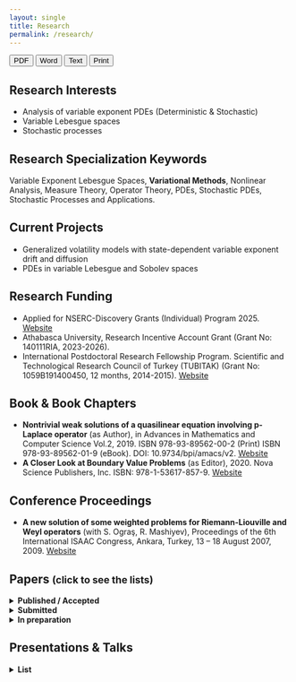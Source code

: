 ```yaml
---
layout: single
title: Research
permalink: /research/
---
```


<!-- Export buttons (no 404; PDF opens print dialog, Word/TXT download locally) -->
<div class="download-bar">
  <button class="btn export" data-kind="pdf">PDF</button>
  <button class="btn export" data-kind="doc">Word</button>
  <button class="btn export" data-kind="txt">Text</button>
  <button class="btn" onclick="window.print()">Print</button>
</div>

## Research Interests
- Analysis of variable exponent PDEs (Deterministic & Stochastic)
- Variable Lebesgue spaces
- Stochastic processes

## Research Specialization Keywords
Variable Exponent Lebesgue Spaces, **Variational Methods**, Nonlinear Analysis, Measure Theory, Operator Theory, PDEs, Stochastic PDEs, Stochastic Processes and Applications.

## Current Projects
- Generalized volatility models with state-dependent variable exponent drift and diffusion
- PDEs in variable Lebesgue and Sobolev spaces

## Research Funding
- Applied for NSERC-Discovery Grants (Individual) Program 2025. <a href="https://www.nserc-crsng.gc.ca/Professors-Professeurs/Grants-Subs/DGIGP-PSIGP_eng.asp" target="_blank" rel="noopener">Website</a>
- Athabasca University, Research Incentive Account Grant (Grant No: 140111RIA, 2023-2026).
- International Postdoctoral Research Fellowship Program. Scientific and Technological Research Council of Turkey (TUBITAK) (Grant No: 1059B191400450, 12 months, 2014-2015).
  <a href="https://tubitak.gov.tr/en/scholarships/postdoctoral/research-scholarship-programs/2219-international-postdoctoral-research-fellowship-program-turkish-citizens" target="_blank" rel="noopener">Website</a>

## Book & Book Chapters
- <strong>Nontrivial weak solutions of a quasilinear equation involving p-Laplace operator</strong> (as Author), in Advances in Mathematics and Computer Science Vol.2, 2019. ISBN 978-93-89562-00-2 (Print)
  ISBN 978-93-89562-01-9 (eBook). DOI: 10.9734/bpi/amacs/v2.
  <a href="https://stm1.bookpi.org/index.php/amacs-v2" target="_blank" rel="noopener">Website</a>
- <strong>A Closer Look at Boundary Value Problems</strong> (as Editor), 2020. Nova Science Publishers, Inc. ISBN: 978-1-53617-857-9.
  <a href="https://novapublishers.com/shop/a-closer-look-at-boundary-value-problems/" target="_blank" rel="noopener">Website</a>

## Conference Proceedings
- <strong>A new solution of some weighted problems for Riemann-Liouville and Weyl operators</strong> (with S. Ograş, R. Mashiyev), Proceedings of the 6th International ISAAC Congress, Ankara, Turkey, 13 – 18 August 2007, 2009.
  <a href="https://www.worldscientific.com/worldscibooks/10.1142/7124#t=toc" target="_blank" rel="noopener">Website</a>

## Papers <small>(click to see the lists)</small>

<details>
  <summary><strong>Published / Accepted</strong></summary>

  <ol>
    <li><strong>Existence and multiplicity of solutions for a discrete fourth-order boundary value problem</strong> (with M. Boroun, S. Heidarkhani), <em>Journal of Nonlinear Evolution Equations and Applications</em>. Accepted (2025).</li>
    <li>
      <strong>Three Solutions for a double-phase variable-exponent Kirchhoff problem</strong>, <em>Mathematics</em> 13(15) (2025), 2462.
      <a href="https://www.mdpi.com/2227-7390/13/15/2462" target="_blank" rel="noopener">Website</a>
    </li>
    <li>
      <strong>Singular p(x)-Laplacian equation with application to boundary layer theory</strong>, <em>Applicable Analysis</em> 104(13) (2025), 2546–2566.
      <a href="https://www.tandfonline.com/doi/full/10.1080/00036811.2025.2473492" target="_blank" rel="noopener">Website</a>
    </li>
    <li>
      <strong>On a p(x)–Kirchhoff-type equation with singular and superlinear nonlinearities</strong>, <em>Differential Equations and Dynamical Systems</em>, 2024.
      <a href="https://link.springer.com/article/10.1007/s12591-024-00702-0" target="_blank" rel="noopener">Website</a>
    </li>
    <li>
      <strong>Existence results for a class of singular p(x)–Kirchhoff equations</strong>, <em>Complex Variables and Elliptic Equations</em> 70(7) (2025), 1222–1253.
      <a href="https://www.tandfonline.com/doi/full/10.1080/17476933.2024.2378316" target="_blank" rel="noopener">Website</a>
    </li>
    <li>
      <strong>On an anisotropic p(·)-Laplace equation with variable singular and sublinear nonlinearities</strong>, <em>Communications in Analysis and Mechanics</em> 16(3) (2024), 554–577.
      <a href="https://www.aimspress.com/article/doi/10.3934/cam.2024026" target="_blank" rel="noopener">Website</a>
    </li>
    <li>
      <strong>On a p(x)-Kirchhoff problem with variable singular and sublinear exponents</strong>, <em>Taiwanese Journal of Mathematics</em> 29(2) (2025), 379–402.
      <a href="https://projecteuclid.org/journals/taiwanese-journal-of-mathematics/volume-29/issue-2/On-a-px-Kirchhoff-Problem-with-Variable-Singular-and-Sublinear/10.11650/tjm/240904.full" target="_blank" rel="noopener">Website</a>
    </li>
    <li><strong>Multiple solutions for a class of p(x)–Kirchhoff-type equations</strong> (with S. Heidarkhani, A. Ghobadi), <em>Applied Mathematics E-Notes</em> 22 (2022), 160–168.</li>
    <li><strong>Solutions of Ginzburg–Landau-type equations involving variable exponent</strong>, <em>Thai Journal of Mathematics</em> 20(1) (2022), 369–384.</li>
    <li><strong>Critical points approaches to a nonlocal elliptic problem driven by p(x)–biharmonic operator</strong> (with S. Heidarkhani, S. Moradi), <em>Georgian Mathematical Journal</em> 29(1) (2021), 55–69.</li>
    <li><strong>A Class of nonlocal elliptic equations in Orlicz–Sobolev spaces</strong> (with B. Suer, V. Turut), <em>Journal of Abstract and Computational Mathematics</em> 6(2) (2021), 16–29.</li>
    <li><strong>On a nonlocal problem with indefinite weights in Orlicz–Sobolev space</strong> (with N. T. Chung), <em>Communications of the Korean Mathematical Society</em> 35(2) (2020), 517–532.</li>
    <li><strong>A variational approach to the existence of infinitely many solutions for difference equations</strong> (with M. K. Moghadam, S. Tersian), <em>Journal of New Research in Mathematics</em> 5(22) (2020), 99–110.</li>
    <li><strong>A topological result for a class of anisotropic difference equations</strong>, <em>Annals of the University of Craiova – Mathematics and Computer Science Series</em> 46(2) (2019), 328–343.</li>
    <li><strong>On some classes of nonlocal problems in Musielak–Sobolev spaces</strong>, <em>Southeast Asian Bulletin of Mathematics</em> 43 (2019), 791–814.</li>
    <li><strong>Positive ground state solutions to a nonlocal singular elliptic problem</strong>, <em>Canadian Journal of Applied Mathematics</em> 1(1) (2019), 1–14.</li>
    <li><strong>On a nonlocal problem involving a nonstandard nonhomogeneous differential operator</strong> (with B. Suer), <em>Journal of Elliptic and Parabolic Equations</em> 5(1) (2019), 47–67.</li>
    <li><strong>On a Robin problem in Orlicz–Sobolev spaces</strong> (with K. Suslu), <em>TWMS Journal of Applied and Engineering Mathematics</em> 9(2) (2019), 246–256.</li>
    <li><strong>Solutions to p(x)–Laplace type equations via nonvariational techniques</strong>, <em>Opuscula Mathematica</em> 38(3) (2018), 291–305.</li>
    <li><strong>Multivalued elliptic operators with nonstandard growth</strong> (with A. Pankov), <em>Advances in Nonlinear Analysis</em> 7(1) (2018), 35–48.</li>
    <li><strong>Existence results to a nonlinear –Laplacian difference equation</strong> (with M. K. Moghadam), <em>Journal of Difference Equations and Applications</em> 23(10) (2017), 1652–1669.</li>
    <li><strong>On a nonlocal Neumann problem in Orlicz–Sobolev spaces</strong>, <em>Journal of Nonlinear Functional Analysis</em> 2017 (2017), Article ID 42, 1–11.</li>
    <li><strong>Existence results for anisotropic discrete boundary value problems</strong>, <em>Electronic Journal of Differential Equations</em> 148 (2016), 1–11.</li>
    <li><strong>On a nonlocal problem involving the generalized anisotropic p(⋅)-Laplace operator</strong>, <em>Annals of the University of Craiova – Mathematics and Computer Science Series</em> 43(2) (2016), 259–272.</li>
    <li><strong>Solutions to a system of –Kirchhoff discrete boundary value problems</strong>, <em>Nonlinear Studies</em> 23(4) (2016), 665–674.</li>
    <li><strong>Existence of solutions for nonlocal problems in Sobolev–Orlicz spaces via Monotone method</strong> (with R. Mashiyev, N. T. Chung), <em>Electronic Journal of Mathematical Analysis and Applications</em> 4(1) (2016), 63–73.</li>
    <li><strong>Positive periodic solutions of nonlinear differential equations system with nonstandard growth</strong> (with R. Ayazoglu), <em>Applied Mathematics Letters</em> 43 (2015), 5–9.</li>
    <li><strong>Nontrivial solutions of discrete nonlinear equations with variable exponent</strong> (with A. Pankov), <em>Journal of Mathematical Analysis and Applications</em> 431 (2015), 22–33.</li>
    <li><strong>Nontrivial weak solutions of a quasilinear equation involving p-Laplace operator</strong>, <em>British Journal of Mathematics & Computer Science</em> 6(2) (2015), 112–118.</li>
    <li><strong>Existence of solutions for fourth-order elliptic equations of Kirchhoff type</strong> (with F. Wang, Y. An), <em>Journal of Mathematical Analysis and Applications</em> 409(1) (2014), 140–146.</li>
    <li><strong>Existence of three solutions for a quasilinear elliptic equation involving the –Laplacian</strong> (with R. Mashiyev), <em>Sarajevo Journal of Mathematics</em> 10(23) (2014), 1–13.</li>
    <li><strong>Existence and uniqueness of solutions of a nonlocal problem involving the –Laplacian</strong> (with R. Mashiyev), <em>Annals of the University of Craiova – Mathematics and Computer Science Series</em> 41(1) (2014), 30–37.</li>
    <li><strong>Existence results for a nonlocal problem involving the p-Laplacian</strong>, <em>Universal Journal of Applied Mathematics</em> 2(3) (2014), 153–159.</li>
    <li><strong>Ni–Serrin type equations arising from capillarity phenomena with non-standard growth</strong>, <em>Boundary Value Problems</em> (2013), Article 55, 1–18.</li>
    <li><strong>Existence and multiplicity of solutions for Dirichlet problems involving the –Laplacian</strong>, <em>Electronic Journal of Differential Equations</em> 14 (2013), 1–99.</li>
    <li><strong>Existence of solutions for an elliptic equation with nonstandard growth</strong> (with R. Mashiyev, B. Cekic), <em>International Journal of Pure and Applied Mathematics</em> 86(1) (2013), 131–139.</li>
    <li><strong>Solutions of a nonlocal elliptic problem involving –Kirchhoff-type equation</strong>, <em>Applied Mathematics</em> 3(2) (2013), 56–60.</li>
    <li><strong>Existence and uniqueness of solutions for a quasilinear elliptic equation involving p-Laplacian</strong> (with R. Mashiyev), <em>International Journal of Differential Equations and Applications</em> 12(2) (2013), 95–102.</li>
    <li><strong>Existence results for a nonlocal problem involving the p(x)-Laplacian</strong>, <em>Pure and Applied Mathematics Journal</em> 2(1) (2013), 20–27.</li>
    <li><strong>Solutions of nonlocal (p₁(x), p₂(x))-Laplacian equations</strong> (with R. Mashiyev), <em>International Journal of Partial Differential Equations</em>, Vol. 2013, Article ID 364251, 7 pages.</li>
    <li><strong>Existence of weak solutions for a nonlocal problem involving the –Laplace operator</strong>, <em>Universal Journal of Applied Mathematics</em> 1(3) (2013), 192–197.</li>
    <li><strong>Solutions of an anisotropic nonlocal problem involving variable exponent</strong> (with R. Mashiyev, B. Cekic), <em>Advances in Nonlinear Analysis</em> 2(3) (2013), 325–338.</li>
    <li><strong>On an elliptic system of p(x)–Kirchhoff-type under Neumann boundary condition</strong> (with Z. Yucedag, R. Mashiyev), <em>Mathematical Modelling and Analysis</em> 17(2) (2012), 161–170.</li>
    <li><strong>p-estimates of vector fields and applications to magnetostatics problems</strong> (with B. Cekic, A. V. Kalinin, R. Mashiyev), <em>Journal of Mathematical Analysis and Applications</em> 389(2) (2012), 838–851.</li>
    <li><strong>Existence and multiplicity of weak solutions for nonuniformly elliptic equations with nonstandard growth</strong> (with R. Mashiyev, B. Cekic, Z. Yucedag), <em>Complex Variables and Elliptic Equations</em> 57(5) (2012), 579–595.</li>
    <li><strong>Existence and multiplicity of solutions of the p(x)-Kirchhoff type equation via genus theory</strong> (with B. Cekic, R. Mashiyev), <em>Mathematical Methods in the Applied Sciences</em> 34(14) (2011), 1751–1759.</li>
    <li><strong>The Nehari manifold approach for a Dirichlet problem involving the p(x)–Laplacian</strong> (with R. Mashiyev, S. Ogras, Z. Yucedag), <em>Journal of the Korean Mathematical Society</em> 47(4) (2010), 845–860.</li>
    <li><strong>Existence of solutions for a class of elliptic systems in ℝ<sup>N</sup> involving the (p, q)-Laplacian</strong> (with S. Ogras, R. Mashiyev, Z. Yucedag), <em>Journal of Inequalities and Applications</em>, Article 612938 (2008).</li>
  </ol>
</details>

<details>
  <summary><strong>Submitted</strong></summary>
  <ol>
    <li><strong>Existence results for the Cox–Ingersoll–Ross model with variable exponent diffusion.</strong> <em>Under review.</em></li>
    <li><strong>On the geometric Brownian motion with state-dependent variable exponent diffusion term.</strong> <em>Under review.</em></li>
    <li><strong>Monotone operator methods for a class of nonlocal multi-phase variable exponent problems.</strong> <em>Under review.</em></li>
    <li><strong>Existence and uniqueness results for a singular elliptic problem governed by an anisotropic (p(⋅), q(⋅))-Kirchhoff-type operator.</strong> <em>Under review.</em></li>
    <li><strong>Anisotropic Singular Equation with (p(⋅), q(⋅))-Laplacian Operator and Hardy-type Potential.</strong> <em>Under review.</em></li>
    <li><strong>A topological result for a singular double phase variable exponent problem.</strong> <em>Under review.</em></li>
    <li><strong>Variational and nonvariational solutions for double phase variable exponent problems.</strong> <em>Under review.</em></li>
    <li><strong>Nehari manifold approach for a singular multi-phase variable exponent problem.</strong> <em>Under review.</em></li>
    <li><strong>Anisotropic Variable exponent Kirchhoff-type equation with double singularity</strong> (with B. Cekic, Z. Yucedag). <em>Under review.</em></li>
    <li><strong>Singular Kirchhoff–Ginzburg–Landau-type equation with variable Exponent</strong> (with B. Cekic, Z. Yucedag). <em>Under review.</em></li>
    <li><strong>On a p(x)-Kirchhoff Equation with double singularity exponent</strong> (with B. Cekic, Z. Yucedag). <em>Under review.</em></li>
    <li><strong>Existence results for a class of double phase singular Kirchhoff-type equations with nonstandard growth</strong> (with A. Razani). <em>Under review.</em></li>
  </ol>
</details>

<details>
  <summary><strong>In preparation</strong></summary>
  <ol>
    <li>—</li>
  </ol>
</details>

## Presentations & Talks

<details>
  <summary><strong>List</strong></summary>
  <ol>
    <li><strong>A generalized stochastic volatility model</strong>, Alberta Mathematics Dialogue, University of Calgary, May 1-2, 2025, Calgary, Canada. </li>
    <li><strong>Enhancing mathematical learning with interactive content and adaptive online assessments </strong> (with A. Beltaos, J. Greenwood-Lee), Alberta Mathematics Dialogue, University of Calgary, May 1-2, 2025, Calgary, Canada. </li>
    <li><strong>The regularization method for multivalued elliptic PDEs with variable exponent</strong>, International Conference on Applied Mathematics, University of Craiova, Craiova, Romania, 29–31 October 2020.</li>
    <li><strong>Variational approach for analysis of PDEs</strong>, Mathematics Colloquium, Grande Prairie Regional College, Science Department, February 2020, Grande Prairie, Canada.</li>
    <li><strong>Existence and uniqueness results for a Dirichlet problem in Orlicz–Sobolev spaces</strong>, International Conference on Mathematics and Mathematics Education (ICMME-2017), 11–13 May 2017, Şanlıurfa, Turkey.</li>
    <li><strong>Nontrivial solutions for a Dirichlet problem in Orlicz–Sobolev spaces</strong>, ICMME-2017, 11–13 May 2017, Şanlıurfa, Turkey.</li>
    <li><strong>Solutions of an anisotropic Kirchhoff problem involving variable exponent</strong>, ICMME-2017, 11–13 May 2017, Şanlıurfa, Turkey.</li>
    <li><strong>Solutions of Kirchhoff problem in anisotropic variable exponent spaces</strong>, ICMME-2017, 11–13 May 2017, Şanlıurfa, Turkey.</li>
    <li><strong>On some elliptic problems in Orlicz–Sobolev spaces</strong>, International Health and Natural Sciences Conference (INHSC 2017), 19–21 October 2017, Antalya, Turkey.</li>
    <li><strong>Solutions to a nonlocal elliptic problem in Orlicz–Sobolev spaces</strong>, INHSC 2017, 19–21 October 2017, Antalya, Turkey.</li>
    <li><strong>Solutions of generalized anisotropic problems in variable exponent spaces</strong>, INHSC 2017, 19–21 October 2017, Antalya, Turkey.</li>
    <li><strong>A system of anisotropic discrete boundary value problems</strong>, International Engineering, Science and Education Conference, 1–3 December 2016, Diyarbakır, Turkey.</li>
    <li><strong>Existence of three solutions to a nonlinear difference equation involving p(k)-Laplace operator</strong>, International Engineering, Science and Education Conference, 1–3 December 2016, Diyarbakır, Turkey.</li>
    <li><strong>Variable Lebesgue spaces and variational approach</strong>, Morgan State University, Department of Mathematics, Mathematics Colloquium, November 2014, Baltimore, U.S.A.</li>
    <li><strong>Existence and uniqueness of an elliptic equation with p(x)-Laplace operator</strong>, XXVI. National Mathematics symposium, 4–7 Sept, 2013, Dicle University, Diyarbakır, Turkey.</li>
    <li><strong>Power-type weighted Hardy and Hankel operators in variable exponent Morrey space</strong>, “Operators in General Morrey-Type Spaces and Applications” (Dedicated to the 70th Birthday of Prof. Victor I. Burenkov), Ahi Evran University, Kırşehir, Turkey, 20–27 May 2011.</li>
    <li><strong>Maximal and Riesz operators in weighted variable exponent Morrey space</strong>, same event, Ahi Evran University, Kırşehir, Turkey, 20–27 May 2011.</li>
    <li><strong>Existence of solutions for nonuniformly elliptic equations of p(x)-Laplacian type</strong>, 3rd International Conference on Differential Equations and Applications, Lviv, Ukraine, 3–6 November 2010.</li>
    <li><strong>A new solution of some weighted problems for the Riemann–Liouville and Weyl operators</strong>, Further Progress in Analysis, Proceedings of the 6th International ISAAC Congress, Ankara, Turkey, 13–18 August 2007, pp. 321–326 (published 2009).</li>
    <li><strong>Existence of solutions for a p(x)-Laplacian in ℝ(N)</strong>, Workshop on Differential Equations and Applications, Pamukkale University, Denizli, Turkey, 18–20 April 2008.</li>
  </ol>
</details>










